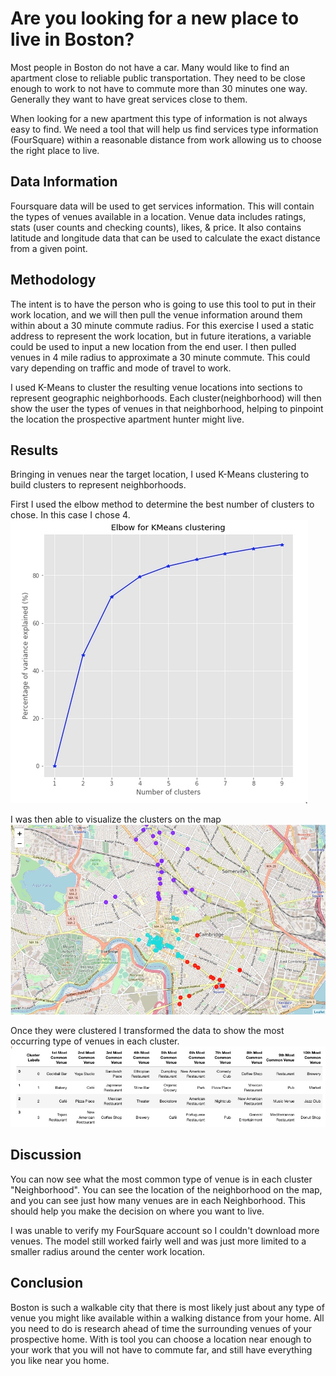 # Are you looking for a new place to live in Boston? #

Most people in Boston do not have a car.  Many would like to find an apartment close to reliable public transportation.  They need to be close enough to work to not have to commute more than 30 minutes one way.  Generally they want to have great services close to them.

When looking for a new apartment this type of information is not always easy to find.  We need a tool that will help us find services type information (FourSquare) within a reasonable distance from work allowing us to choose the right place to live.

## Data Information
Foursquare data will be used to get services information.  This will contain the types of venues available in a location.  Venue data includes ratings, stats (user counts and checking counts), likes, & price.  It also contains latitude and longitude data that can be used to calculate the exact distance from a given point.  


## Methodology

The intent is to have the person who is going to use this tool to put in their work location, and we will then pull the venue information around them within about a 30 minute commute radius. For this exercise I used a static address to represent the work location, but in future iterations, a variable could be used to input a new location from the end user.  I then pulled venues in 4 mile radius to approximate a 30 minute commute.  This could vary depending on traffic and mode of travel to work.  

I used K-Means to cluster the resulting venue locations into sections to represent geographic neighborhoods. Each cluster(neighborhood) will then show the user the types of venues in that neighborhood, helping to pinpoint the location the prospective apartment hunter might live.

## Results
Bringing in venues near the target location, I used K-Means clustering to build clusters to represent neighborhoods.

First I used the elbow method to determine the best number of clusters to chose.  In this case I chose 4.
![](elbow.jpg)

I was then able to visualize the clusters on the map
![](venue_cluster_map.jpg)

Once they were clustered I transformed the data to show the most occurring type of venues in each cluster.
![](top10venues.jpg)


## Discussion
You can now see what the most common type of venue is in each cluster "Neighborhood".  You can see the location of the neighborhood on the map, and you can see just how many venues are in each Neighborhood.  This should help you make the decision on where you want to live.

I was unable to verify my FourSquare account so I couldn't download more venues.  The model still worked fairly well and was just more limited to a smaller radius around the center work location.  

## Conclusion
Boston is such a walkable city that there is most likely just about any type of venue you might like available within a walking distance from your home.  All you need to do is research ahead of time the surrounding venues of your prospective home.  With is tool you can choose a location near enough to your work that you will not have to commute far, and still have everything you like near you home.
